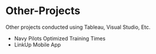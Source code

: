 # Other-Projects
Other projects conducted using Tableau, Visual Studio, Etc. 
- Navy Pilots Optimized Training Times
- LinkUp Mobile App
